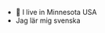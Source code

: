 - 🥶 I live in Minnesota USA
- Jag lär mig svenska
<!---
TWalstrom/TWalstrom is a ✨ special ✨ repository because its `README.md` (this file) appears on your GitHub profile.
You can click the Preview link to take a look at your changes.

- 🌱 Expanding on <a href="https://www.gnu.org/software/bash/" title="">Bash</a> and <a href="https://www.rust-lang.org/" title="">Rust</a>
--->
